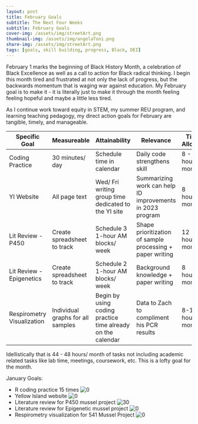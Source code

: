 ```yaml
---
layout: post
title: February Goals
subtitle: The Next Four Weeks
subtitle: February Goals
cover-img: /assets/img/streetArt.png
thumbnail-img: /assets/img/angelaToni.png
share-img: /assets/img/streetArt.png
tags: [goals, skill building, progress, Black, DEI]
---
```


February 1 marks the beginning of Black History Month, a celebration of Black Excellence as well as a call to action for Black radical thinking. I begin this month tired and frustrated at not only the lack of progress, but the backwards momentum that is waging war against education. My February goal is to make it - it is literally just to make it through the month feeling feeling hopeful and maybe a little less tired.

As I continue work toward equity in STEM, my summer REU program, and learning teaching pedagogy, my direct action goals for February are tangible, timely, and manageable. 

 Specific Goal | Measureable | Attainability | Relevance | Time Allotted
 ---  | ---    | ---    | ---    | ---
Coding Practice | 30 minutes/ day | Schedule time in calendar | Daily code strengthens skill | 8 - 10 hours/ month
YI Website | All page text | Wed/ Fri writing group time dedicated to the YI site | Summarizing work can help ID improvements in 2023 program | 8 hours/ month
Lit Review - P450 | Create spreadsheet to track | Schedule 3 1-hour AM blocks/ week | Shape prioritization of sample processing + paper writing | 12 hours/ month
Lit Review - Epigenetics | Create spreadsheet to track | Schedule 2 1-hour AM blocks/ week | Background knowledge + paper writing |8 hours/ month
Respirometry Visualization | Individual graphs for all samples | Begin by using coding practice time already on the calendar | Data to Zach to compliment his PCR results | 8-10 hours/ month

Idellistically that is 44 - 48 hours/ month of tasks not including academic related tasks like lab time, meetings, coursework, etc. This is a lofty goal for the month. 

January Goals:
* R coding practice 15 times ![0](https://progress-bar.dev/0/)
* Yellow Island website  ![0](https://progress-bar.dev/0/)
* Literature review for P450 mussel project ![30](https://progress-bar.dev/30/)
* Literature review for Epigenetic mussel project ![0](https://progress-bar.dev/0/)
* Respirometry visualization for 541 Mussel Project ![0](https://progress-bar.dev/0/)

